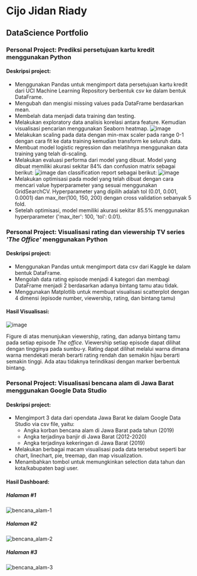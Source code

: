 # Cijo Jidan Riady
## DataScience Portfolio

### Personal Project: Prediksi persetujuan kartu kredit menggunakan Python
#### Deskripsi project:
+ Menggunakan Pandas untuk mengimport data persetujuan kartu kredit dari UCI Machine Learning Repository berbentuk csv ke dalam bentuk DataFrame.
+ Mengubah dan mengisi missing values pada DataFrame berdasarkan mean.
+ Membelah data menjadi data training dan testing. 
+ Melakukan exploratory data analisis korelasi antara feature. Kemudian visualisasi pencarian menggunakan Seaborn heatmap.
![image](https://user-images.githubusercontent.com/80349832/146022628-cbd9583d-34cf-478c-b040-d2fb13a7cc51.png)
+ Melakukan scaling pada data dengan min-max scaler pada range 0-1 dengan cara fit ke data training kemudian transform ke seluruh data.
+ Membuat model logistic regression dan melatihnya menggunakan data training yang telah di-scaling.
+ Melakukan evaluasi performa dari model yang dibuat. Model yang dibuat memiliki akurasi sekitar 84% dan confusion matrix sebagai berikut:
 ![image](https://user-images.githubusercontent.com/80349832/146025386-dae389e6-1882-43dd-ba96-bf0a87519bc5.png)
  dan classification report sebagai berikut:
 ![image](https://user-images.githubusercontent.com/80349832/146033377-6d6cc52a-7107-4049-9c66-82ac9f946c08.png)
+ Melakukan optimisasi pada model yang telah dibuat dengan cara mencari value hyperparameter yang sesuai menggunakan GridSearchCV. Hyperparameter yang dipilih adalah tol (0.01, 0.001, 0.0001) dan max_iter(100, 150, 200) dengan cross validation sebanyak 5 fold.
+ Setelah optimisasi, model memiliki akurasi sekitar 85.5% menggunakan hyperparameter {'max_iter': 100, 'tol': 0.01}.

### Personal Project: Visualisasi rating dan viewership TV series *'The Office'* menggunakan Python
#### Deskripsi project:
+ Menggunakan Pandas untuk mengimport data csv dari Kaggle ke dalam bentuk DataFrame.
+ Mengolah data rating episode menjadi 4 kategori dan membagi DataFrame menjadi 2 berdasarkan adanya bintang tamu atau tidak.
+ Menggunakan Matplotlib untuk membuat visualisasi scatterplot dengan 4 dimensi (episode number, viewership, rating, dan bintang tamu)

#### Hasil Visualisasi:
![image](https://user-images.githubusercontent.com/80349832/138271826-49dfdc95-c309-4771-940f-93f2482ea0fe.png)

  Figure di atas menunjukan viewership, rating, dan adanya bintang tamu pada setiap episode *The office*. Viewership setiap episode dapat dilihat dengan tingginya pada sumbu-y. Rating dapat dilihat melalui warna dimana warna mendekati merah berarti rating rendah dan semakin hijau berarti semakin tinggi. Ada atau tidaknya terindikasi dengan marker berbentuk bintang.


### Personal Project: Visualisasi bencana alam di Jawa Barat menggunakan Google Data Studio
#### Deskripsi project:
+ Mengimport 3 data dari opendata Jawa Barat ke dalam Google Data Studio via csv file, yaitu:
  - Angka korban bencana alam di Jawa Barat pada tahun (2019)
  - Angka terjadinya banjir di Jawa Barat (2012-2020)
  - Angka terjadinya kekeringan di Jawa Barat (2019)
+ Melakukan berbagai macam visualisasi pada data tersebut seperti bar chart, linechart, pie, treemap, dan map visualization.
+ Menambahkan tombol untuk memungkinkan selection data tahun dan kota/kabupaten bagi user.

#### Hasil Dashboard:
##### Halaman #1
![bencana_alam-1](https://user-images.githubusercontent.com/80349832/138287827-f1c164b2-96cf-41f4-aec6-a3c7a058c2b6.jpg)

##### Halaman #2
![bencana_alam-2](https://user-images.githubusercontent.com/80349832/138287850-ec9cb166-351e-4431-9a58-b59cb8ca3f5d.jpg)

##### Halaman #3
![bencana_alam-3](https://user-images.githubusercontent.com/80349832/138287866-c45dc796-6927-40f3-9563-6f126c959cf2.jpg)
